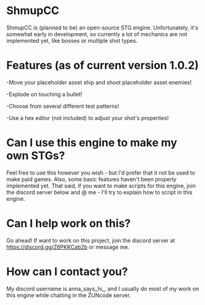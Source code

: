 # ShmupCC
ShmupCC is (planned to be) an open-source STG engine. Unfortunately, it's somewhat early in development, so currently a lot of mechanics are not implemented yet, like bosses or multiple shot types.



# Features (as of current version 1.0.2)
-Move your placeholder asset ship and shoot placeholder asset enemies!

-Explode on touching a bullet!

-Choose from several different test patterns!

-Use a hex editor (not included) to adjust your shot's properties!

# Can I use this engine to make my own STGs?
Feel free to use this however you wish - but I'd prefer that it not be used to make paid games. Also, some basic features haven't been properly implemented yet. That said, if you want to make scripts for this engine, join the discord server below and @ me - I'll try to explain how to script in this engine.

# Can I help work on this?
Go ahead! If want to work on this project, join the discord server at https://discord.gg/Z6PKKCab2b or message me.

# How can I contact you?
My discord username is anna_says_hi_, and I usually do most of my work on this engine while chatting in the ZUNcode server.
